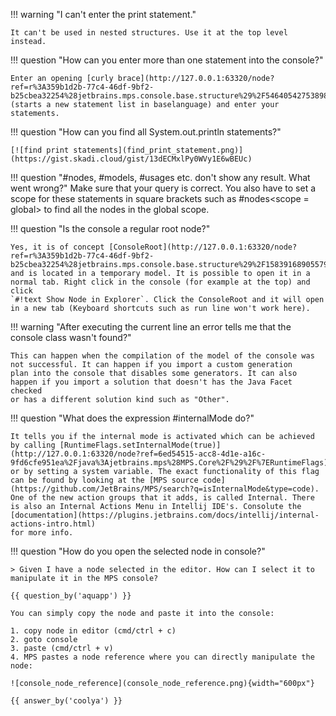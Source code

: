 !!! warning "I can't enter the print statement."

    It can't be used in nested structures. Use it at the top level instead.

!!! question "How can you enter more than one statement into the console?"

    Enter an opening [curly brace](http://127.0.0.1:63320/node?ref=r%3A359b1d2b-77c4-46df-9bf2-b25cbea32254%28jetbrains.mps.console.base.structure%29%2F5464054275389846505) (starts a new statement list in baselanguage) and enter your statements.

!!! question "How can you find all System.out.println statements?"

    [![find print statements](find_print_statement.png)](https://gist.skadi.cloud/gist/13dECMxlPy0WVy1E6wBEUc)

!!! question "#nodes, #models, #usages etc. don't show any result. What went wrong?"
    Make sure that your query is correct. You also have to set a scope for these statements in square brackets such as
    &#35;nodes&lt;scope = global&gt; to find all the nodes in the global scope.

!!! question "Is the console a regular root node?"

    Yes, it is of concept [ConsoleRoot](http://127.0.0.1:63320/node?ref=r%3A359b1d2b-77c4-46df-9bf2-b25cbea32254%28jetbrains.mps.console.base.structure%29%2F1583916890557930028)
    and is located in a temporary model. It is possible to open it in a normal tab. Right click in the console (for example at the top) and click 
    `#!text Show Node in Explorer`. Click the ConsoleRoot and it will open in a new tab (Keyboard shortcuts such as run line won't work here).

!!! warning "After executing the current line an error tells me that the console class wasn't found?"

    This can happen when the compilation of the model of the console was not successful. It can happen if you import a custom generation
    plan into the console that disables some generators. It can also happen if you import a solution that doesn't has the Java Facet checked
    or has a different solution kind such as "Other".

!!! question "What does the expression #internalMode do?"

    It tells you if the internal mode is activated which can be achieved by calling [RuntimeFlags.setInternalMode(true)](http://127.0.0.1:63320/node?ref=6ed54515-acc8-4d1e-a16c-9fd6cfe951ea%2Fjava%3Ajetbrains.mps%28MPS.Core%2F%29%2F%7ERuntimeFlags)
    or by setting a system variable. The exact functionality of this flag can be found by looking at the [MPS source code](https://github.com/JetBrains/MPS/search?q=isInternalMode&type=code).
    One of the new action groups that it adds, is called Internal. There is also an Internal Actions Menu in Intellij IDE's. Consolute the [documentation](https://plugins.jetbrains.com/docs/intellij/internal-actions-intro.html)
    for more info.

!!! question "How do you open the selected node in console?"

    > Given I have a node selected in the editor. How can I select it to manipulate it in the MPS console?

    {{ question_by('aquapp') }}

    You can simply copy the node and paste it into the console:

    1. copy node in editor (cmd/ctrl + c)
    2. goto console
    3. paste (cmd/ctrl + v)
    4. MPS pastes a node reference where you can directly manipulate the node:

    ![console_node_reference](console_node_reference.png){width="600px"}

    {{ answer_by('coolya') }}